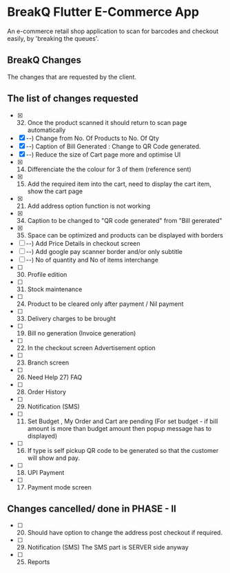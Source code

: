 # BreakQ Flutter E-Commerce App

An e-commerce retail shop application to scan for barcodes and checkout easily, by 'breaking the queues'.

## BreakQ Changes
The changes that are requested by the client.

## The list of changes requested

- [x] 32) Once the product scanned it should return to scan page automatically
- [x] --) Change from No. Of Products to No. Of Qty
- [x] --) Caption of Bill Generated : Change to QR Code generated.
- [x] --) Reduce the size of Cart page more and optimise UI
- [x] 14) Differenciate the the colour for 3 of them (reference sent)
- [x] 15) Add the required item into the cart, need to display the cart item, show the cart page
- [x] 21) Add address option function is not working
- [x] 34) Caption to be changed to "QR code generated" from "Bill gererated"
- [x] 35) Space can be optimized and products can be displayed with borders
- [ ] --) Add Price Details in checkout screen
- [ ] --) Add google pay scanner border and/or only subtitle
- [ ] --) No of quantity and No of items interchange
- [ ] 30) Profile edition
- [ ] 31) Stock maintenance
- [ ] 24) Product to be cleared only after payment / Nil payment
- [ ] 33) Delivery charges to be brought
- [ ] 19) Bill no generation (Invoice generation)
- [ ] 22) In the checkout screen Advertisement option
- [ ] 23) Branch screen
- [ ] 26) Need Help 27) FAQ
- [ ] 28) Order History
- [ ] 29) Notification (SMS)
- [ ] 11) Set Budget , My Order and Cart are pending (For set budget - if bill amount is more than budget amount then popup message has to displayed)
- [ ] 16) If type is self pickup QR code to be generated so that the customer will show and pay.
- [ ] 18) UPI Payment
- [ ] 17) Payment mode screen

## Changes cancelled/ done in PHASE - II

- [ ] 20) Should have option to change the address post checkout if required.
- [ ] 29) Notification (SMS) The SMS part is SERVER side anyway
- [ ] 25) Reports